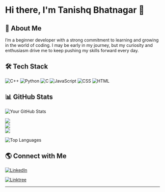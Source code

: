 # Hi there, I'm Tanishq Bhatnagar 👋


## 🚀 About Me
I’m a beginner developer with a strong commitment to learning and growing in the world of coding. I may be early in my journey, but my curiosity and enthusiasm drive me to keep pushing my skills forward every day.

## 🛠️ Tech Stack

![C++](https://img.shields.io/badge/C++-00599C?style=for-the-badge&logo=c%2B%2B&logoColor=white)
![Python](https://img.shields.io/badge/Python-3776AB?style=for-the-badge&logo=python&logoColor=white)
![C](https://img.shields.io/badge/C-00599C?style=for-the-badge&logo=c&logoColor=white)
![JavaScript](https://img.shields.io/badge/JavaScript-F7DF1E?style=for-the-badge&logo=javascript&logoColor=black)
![CSS](https://img.shields.io/badge/CSS3-1572B6?style=for-the-badge&logo=css3&logoColor=white)
![HTML](https://img.shields.io/badge/HTML5-E34F26?style=for-the-badge&logo=html5&logoColor=white)



## 📊 GitHub Stats

![Your GitHub Stats](https://github-readme-stats.vercel.app/api?username=tanned366&show_icons=true&theme=radical)

![](https://github-readme-stats.vercel.app/api?username=tanned366&theme=tokyonight&hide_border=false&include_all_commits=false&count_private=false)<br/>
![](https://github-readme-streak-stats.herokuapp.com/?user=tanned366&theme=tokyonight&hide_border=false)<br/>
![](https://github-readme-stats.vercel.app/api/top-langs/?username=tanned366&theme=tokyonight&hide_border=false&include_all_commits=false&count_private=false&layout=compact)

![Top Languages](https://github-readme-stats.vercel.app/api/top-langs/?username=tanned366&layout=compact&theme=radical)

## 🌎 Connect with Me

[![LinkedIn](https://img.shields.io/badge/LinkedIn-0A66C2?style=for-the-badge&logo=linkedin&logoColor=white)](https://linkedin.com/in/tanishqbhattnagar)

[![Linktree](https://img.shields.io/badge/Linktree-00A859?style=for-the-badge&logo=linktree&logoColor=white)](https://linktr.ee/TanishqBhatnagar)

---
